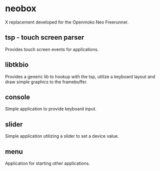 # neobox

X replacement developed for the Openmoko Neo Freerunner.

## tsp - touch screen parser
Provides touch screen events for applications.

## libtkbio
Provides a generic lib to hookup with the tsp, utilize a keyboard layout and
draw simple graphics to the framebuffer.

## console
Simple application to provide keyboard input.

## slider
Simple application utilizing a slider to set a device value.

## menu
Application for starting other applications.
